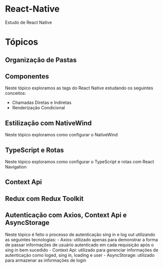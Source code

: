 # React-Native
Estudo de React Native
# Tópicos

## Organização de Pastas

## Componentes
Neste tópico exploramos as tags do React Native estudando os seguintes conceitos:
- Chamadas Diretas e Indiretas
- Renderização Condicional

## Estilização com NativeWind
Neste tópico exploramos como configurar o NativeWind

## TypeScript e Rotas
Neste tópico exploramos como configurar o TypeScript e rotas com React Navigation

## Context Api

## Redux com Redux Toolkit

## Autenticação com Axios, Context Api e AsyncStorage
Neste tópico é feito o processo de autenticação sing in e log out utilizando as seguintes tecnologias:
    - Axios: utilizado apenas para demonstrar a forma de passar informações de usuário autenticado em cada requisição após
    o sing in bem sucedido
    - Context Api: utilizado para gerenciar informações de autenticação como loged, sing in, loading e user
    - AsyncStorage: utilizado para armazenar as informações de login